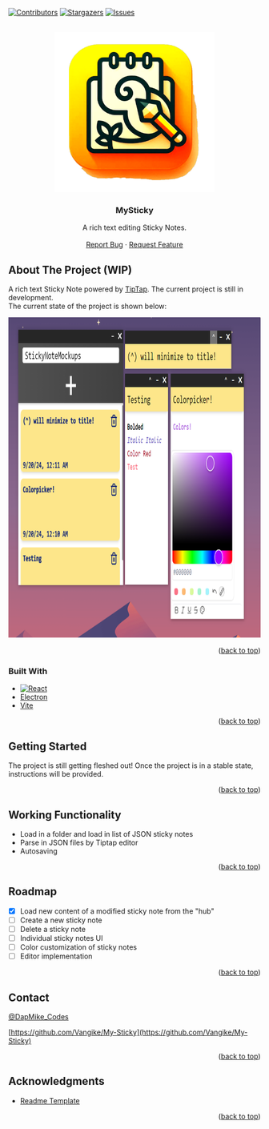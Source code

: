 <a id="readme-top"></a>


<!-- PROJECT SHIELDS -->
<!--
*** I'm using markdown "reference style" links for readability.
*** Reference links are enclosed in brackets [ ] instead of parentheses ( ).
*** See the bottom of this document for the declaration of the reference variables
*** for contributors-url, forks-url, etc. This is an optional, concise syntax you may use.
*** https://www.markdownguide.org/basic-syntax/#reference-style-links
-->
[![Contributors][contributors-shield]][contributors-url]
[![Stargazers][stars-shield]][stars-url]
[![Issues][issues-shield]][issues-url]

<!-- PROJECT LOGO -->
<br />
<div align="center">
  <a href="https://github.com/Vangike/My-Sticky">
    <img src="resources/icon.png" alt="Logo" width="320" height="320">
  </a>

<h3 align="center">MySticky</h3>

  <p align="center">
    A rich text editing Sticky Notes.
    <br />
    <br />
    <a href="https://github.com/Vangike/My-Sticky/issues/new?labels=bug&template=bug-report---.md">Report Bug</a>
    ·
    <a href="https://github.com/Vangike/My-Sticky/issues/new?labels=enhancement&template=feature-request---.md">Request Feature</a>
  </p>
</div>

<!-- ABOUT THE PROJECT -->
## About The Project (WIP)

A rich text Sticky Note powered by [TipTap](https://tiptap.dev/). The current project is still in development.  
The current state of the project is shown below:

<img src="gitasset/StickyNote.png" alt="Logo" width="640" height="640">

<p align="right">(<a href="#readme-top">back to top</a>)</p>

### Built With

* [![React][React.js]][React-url]
* [Electron](https://www.electronjs.org/)
* [Vite](https://vitejs.dev/guide/)

<p align="right">(<a href="#readme-top">back to top</a>)</p>

<!-- GETTING STARTED -->
## Getting Started

The project is still getting fleshed out! Once the project is in a stable state, instructions will be 
provided.

<p align="right">(<a href="#readme-top">back to top</a>)</p>

<!-- IMPLEMENTED -->
## Working Functionality

- Load in a folder and load in list of JSON sticky notes
- Parse in JSON files by Tiptap editor
- Autosaving

<p align="right">(<a href="#readme-top">back to top</a>)</p>

<!-- ROADMAP -->
## Roadmap

- [X] Load new content of a modified sticky note from the "hub"
- [ ] Create a new sticky note
- [ ] Delete a sticky note
- [ ] Individual sticky notes UI
- [ ] Color customization of sticky notes
- [ ] Editor implementation

<p align="right">(<a href="#readme-top">back to top</a>)</p>

<!-- CONTACT -->
## Contact

[@DapMike_Codes](https://twitter.com/DapMike_Codes)  

[https://github.com/Vangike/My-Sticky](https://github.com/Vangike/My-Sticky)

<p align="right">(<a href="#readme-top">back to top</a>)</p>

<!-- ACKNOWLEDGMENTS -->
## Acknowledgments

* [Readme Template](https://github.com/othneildrew/Best-README-Template)

<p align="right">(<a href="#readme-top">back to top</a>)</p>



<!-- MARKDOWN LINKS & IMAGES -->
<!-- https://www.markdownguide.org/basic-syntax/#reference-style-links -->
[contributors-shield]: https://img.shields.io/github/contributors/Vangike/My-Sticky.svg?style=for-the-badge
[contributors-url]: https://github.com/Vangike/My-Sticky/graphs/contributors
[forks-shield]: https://img.shields.io/github/forks/Vangike/My-Sticky.svg?style=for-the-badge
[forks-url]: https://github.com/Vangike/My-Sticky/network/members
[stars-shield]: https://img.shields.io/github/stars/Vangike/My-Sticky.svg?style=for-the-badge
[stars-url]: https://github.com/Vangike/My-Sticky/stargazers
[issues-shield]: https://img.shields.io/github/issues/Vangike/My-Sticky.svg?style=for-the-badge
[issues-url]: https://github.com/Vangike/My-Sticky/issues
[license-shield]: https://img.shields.io/github/license/Vangike/My-Sticky.svg?style=for-the-badge
[license-url]: https://github.com/Vangike/My-Sticky/blob/master/LICENSE.txt
[linkedin-shield]: https://img.shields.io/badge/-LinkedIn-black.svg?style=for-the-badge&logo=linkedin&colorB=555
[linkedin-url]: https://linkedin.com/in/linkedin_username
[product-screenshot]: images/screenshot.png
[Next.js]: https://img.shields.io/badge/next.js-000000?style=for-the-badge&logo=nextdotjs&logoColor=white
[Next-url]: https://nextjs.org/
[React.js]: https://img.shields.io/badge/React-20232A?style=for-the-badge&logo=react&logoColor=61DAFB
[React-url]: https://reactjs.org/
[Vue.js]: https://img.shields.io/badge/Vue.js-35495E?style=for-the-badge&logo=vuedotjs&logoColor=4FC08D
[Vue-url]: https://vuejs.org/
[Angular.io]: https://img.shields.io/badge/Angular-DD0031?style=for-the-badge&logo=angular&logoColor=white
[Angular-url]: https://angular.io/
[Svelte.dev]: https://img.shields.io/badge/Svelte-4A4A55?style=for-the-badge&logo=svelte&logoColor=FF3E00
[Svelte-url]: https://svelte.dev/
[Laravel.com]: https://img.shields.io/badge/Laravel-FF2D20?style=for-the-badge&logo=laravel&logoColor=white
[Laravel-url]: https://laravel.com
[Bootstrap.com]: https://img.shields.io/badge/Bootstrap-563D7C?style=for-the-badge&logo=bootstrap&logoColor=white
[Bootstrap-url]: https://getbootstrap.com
[JQuery.com]: https://img.shields.io/badge/jQuery-0769AD?style=for-the-badge&logo=jquery&logoColor=white
[JQuery-url]: https://jquery.com 